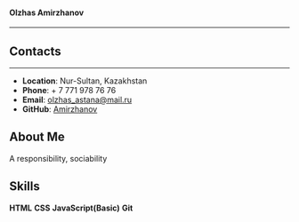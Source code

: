 #### Olzhas Amirzhanov
---
## Contacts
---
* **Location**: Nur-Sultan, Kazakhstan
* **Phone**: + 7 771 978 76 76
* **Email**: olzhas_astana@mail.ru
* **GitHub**: [Amirzhanov](https://github.com/Amirzhanov)

## About Me
A responsibility, sociability

## Skills
**HTML**
**CSS**
**JavaScript(Basic)**
**Git**